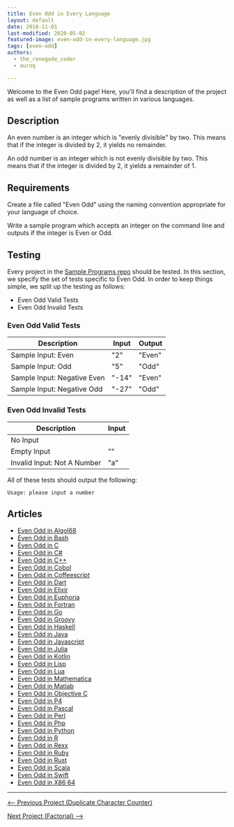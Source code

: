 ```yaml
---
title: Even Odd in Every Language
layout: default
date: 2018-11-01
last-modified: 2020-05-02
featured-image: even-odd-in-every-language.jpg
tags: [even-odd]
authors:
  - the_renegade_coder
  - auroq

---
```


Welcome to the Even Odd page! Here, you'll find a description of the project as well as a list of sample programs written in various languages.

## Description

An even number is an integer which is "evenly divisible" by two. This
means that if the integer is divided by 2, it yields no remainder.

An odd number is an integer which is not evenly divisible by two. This
means that if the integer is divided by 2, it yields a remainder of 1.


## Requirements

Create a file called "Even Odd" using the naming
convention appropriate for your language of choice.

Write a sample program which accepts an integer on the command line and
outputs if the integer is Even or Odd.


## Testing

Every project in the [Sample Programs repo](https://github.com/TheRenegadeCoder/sample-programs) should be tested.
In this section, we specify the set of tests specific to Even Odd.
In order to keep things simple, we split up the testing as follows:

- Even Odd Valid Tests
- Even Odd Invalid Tests

### Even Odd Valid Tests

| Description | Input | Output |
| ----------- | ----- | ------ |
| Sample Input: Even | "2" | "Even" |
| Sample Input: Odd | "5" | "Odd" |
| Sample Input: Negative Even | "-14" | "Even" |
| Sample Input: Negative Odd | "-27" | "Odd" |

### Even Odd Invalid Tests

| Description | Input |
| ----------- | ----- |
| No Input |  |
| Empty Input | "" |
| Invalid Input: Not A Number | "a" |

All of these tests should output the following:

```
Usage: please input a number
```


## Articles

- [Even Odd in Algol68](https://rzuckerm.github.io/sample-programs-website-copy/projects/even-odd/algol68)
- [Even Odd in Bash](https://rzuckerm.github.io/sample-programs-website-copy/projects/even-odd/bash)
- [Even Odd in C](https://rzuckerm.github.io/sample-programs-website-copy/projects/even-odd/c)
- [Even Odd in C#](https://rzuckerm.github.io/sample-programs-website-copy/projects/even-odd/c-sharp)
- [Even Odd in C++](https://rzuckerm.github.io/sample-programs-website-copy/projects/even-odd/c-plus-plus)
- [Even Odd in Cobol](https://rzuckerm.github.io/sample-programs-website-copy/projects/even-odd/cobol)
- [Even Odd in Coffeescript](https://rzuckerm.github.io/sample-programs-website-copy/projects/even-odd/coffeescript)
- [Even Odd in Dart](https://rzuckerm.github.io/sample-programs-website-copy/projects/even-odd/dart)
- [Even Odd in Elixir](https://rzuckerm.github.io/sample-programs-website-copy/projects/even-odd/elixir)
- [Even Odd in Euphoria](https://rzuckerm.github.io/sample-programs-website-copy/projects/even-odd/euphoria)
- [Even Odd in Fortran](https://rzuckerm.github.io/sample-programs-website-copy/projects/even-odd/fortran)
- [Even Odd in Go](https://rzuckerm.github.io/sample-programs-website-copy/projects/even-odd/go)
- [Even Odd in Groovy](https://rzuckerm.github.io/sample-programs-website-copy/projects/even-odd/groovy)
- [Even Odd in Haskell](https://rzuckerm.github.io/sample-programs-website-copy/projects/even-odd/haskell)
- [Even Odd in Java](https://rzuckerm.github.io/sample-programs-website-copy/projects/even-odd/java)
- [Even Odd in Javascript](https://rzuckerm.github.io/sample-programs-website-copy/projects/even-odd/javascript)
- [Even Odd in Julia](https://rzuckerm.github.io/sample-programs-website-copy/projects/even-odd/julia)
- [Even Odd in Kotlin](https://rzuckerm.github.io/sample-programs-website-copy/projects/even-odd/kotlin)
- [Even Odd in Lisp](https://rzuckerm.github.io/sample-programs-website-copy/projects/even-odd/lisp)
- [Even Odd in Lua](https://rzuckerm.github.io/sample-programs-website-copy/projects/even-odd/lua)
- [Even Odd in Mathematica](https://rzuckerm.github.io/sample-programs-website-copy/projects/even-odd/mathematica)
- [Even Odd in Matlab](https://rzuckerm.github.io/sample-programs-website-copy/projects/even-odd/matlab)
- [Even Odd in Objective C](https://rzuckerm.github.io/sample-programs-website-copy/projects/even-odd/objective-c)
- [Even Odd in P4](https://rzuckerm.github.io/sample-programs-website-copy/projects/even-odd/p4)
- [Even Odd in Pascal](https://rzuckerm.github.io/sample-programs-website-copy/projects/even-odd/pascal)
- [Even Odd in Perl](https://rzuckerm.github.io/sample-programs-website-copy/projects/even-odd/perl)
- [Even Odd in Php](https://rzuckerm.github.io/sample-programs-website-copy/projects/even-odd/php)
- [Even Odd in Python](https://rzuckerm.github.io/sample-programs-website-copy/projects/even-odd/python)
- [Even Odd in R](https://rzuckerm.github.io/sample-programs-website-copy/projects/even-odd/r)
- [Even Odd in Rexx](https://rzuckerm.github.io/sample-programs-website-copy/projects/even-odd/rexx)
- [Even Odd in Ruby](https://rzuckerm.github.io/sample-programs-website-copy/projects/even-odd/ruby)
- [Even Odd in Rust](https://rzuckerm.github.io/sample-programs-website-copy/projects/even-odd/rust)
- [Even Odd in Scala](https://rzuckerm.github.io/sample-programs-website-copy/projects/even-odd/scala)
- [Even Odd in Swift](https://rzuckerm.github.io/sample-programs-website-copy/projects/even-odd/swift)
- [Even Odd in X86 64](https://rzuckerm.github.io/sample-programs-website-copy/projects/even-odd/x86-64)

***

<nav class="project-nav">

<div id="prev" markdown="1">

[<-- Previous Project (Duplicate Character Counter)](https://rzuckerm.github.io/sample-programs-website-copy/projects/duplicate-character-counter)

</div>

<div id="next" markdown="1">

[Next Project (Factorial) -->](https://rzuckerm.github.io/sample-programs-website-copy/projects/factorial)

</div>

</nav>